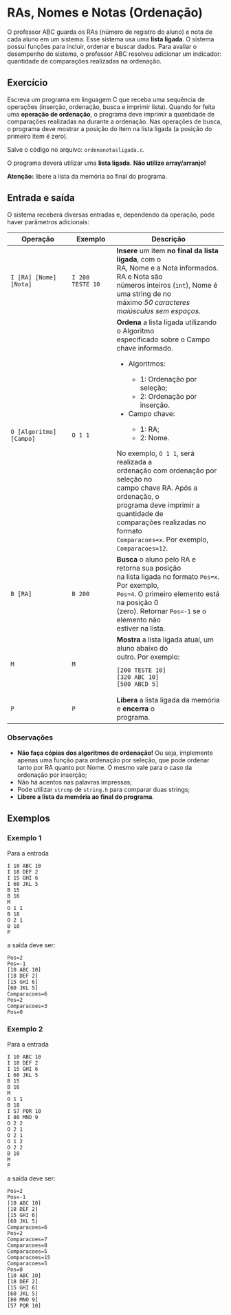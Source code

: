 # RAs, Nomes e Notas (Ordenação)

O professor ABC guarda os RAs (número de registro do aluno) e nota de cada
aluno em um sistema. Esse sistema usa uma **lista ligada**. O sistema possui 
funções para incluir, ordenar e buscar dados. Para avaliar o desempenho do 
sistema, o professor ABC resolveu adicionar um indicador: quantidade de 
comparações realizadas na ordenação.

## Exercício

Escreva um programa em linguagem C que receba uma sequência de operações 
(inserção, ordenação, busca e imprimir lista). Quando for feita uma 
**operação de ordenação**, o programa deve imprimir a quantidade de comparações realizadas na durante a ordenação. Nas operações de busca, o 
programa deve mostrar a posição do item na lista ligada
(a posição do primeiro item é zero).

Salve o código no arquivo: `ordenanotasligada.c`. 

O programa deverá utilizar uma **lista ligada**.
**Não utilize array/arranjo!**

**Atenção:** libere a lista da memória ao final do programa.

## Entrada e saída

O sistema receberá diversas entradas e, dependendo da operação, pode haver
parâmetros adicionais:

<table>
  <thead>
    <th>Operação</th>
    <th>Exemplo</th>
    <th>Descrição</th>
  </thead>
  <tbody>
    <tr>
      <td><code>I [RA] [Nome] [Nota]</code></td>
      <td><code>I 200 TESTE 10</code></td>
      <td>
        <b>Insere</b> um item <b>no final da lista ligada</b>, com o
        <br>
        RA, Nome e a Nota informados. RA e Nota são
        <br>
        números inteiros (<code>int</code>), Nome é uma string de no
        <br>
        máximo <i>50 caracteres maiúsculus sem espaços</i>.
      </td>
    </tr>
    <tr>
      <td><code>O [Algoritmo] [Campo]</code></td>
      <td><code>O 1 1</code></td>
      <td>
        <b>Ordena</b> a lista ligada utilizando o Algoritmo
        <br>
        especificado sobre o Campo chave informado.
        <br>
        <ul>
          <li>Algoritmos:</li>
          <ul>
            <li>1: Ordenação por seleção;</li>
            <li>2: Ordenação por inserção.</li>
          </ul>
          <li>Campo chave:</li>
          <ul>
            <li>1: RA;</li>
            <li>2: Nome.</li>
          </ul>
        </ul>
        No exemplo, <code>O 1 1</code>, será realizada a
        <br>
        ordenação com ordenação por seleção no
        <br>
        campo chave RA. Após a ordenação, o
        <br>
        programa deve imprimir a quantidade de
        <br>
        comparações realizadas no formato
        <br>
        <code>Comparacoes=x</code>. Por exemplo,
        <br>
        <code>Comparacoes=12</code>.
      </td>
    </tr>
    <tr>
      <td><code>B [RA]</code></td>
      <td><code>B 200</code></td>
      <td>
        <b>Busca</b> o aluno pelo RA e retorna sua posição
        <br>
        na lista ligada no formato <code>Pos=x</code>. Por exemplo,
        <br>
        <code>Pos=4</code>. O primeiro elemento está na posição 0
        <br>
        (zero). Retornar <code>Pos=-1</code> se o elemento não
        <br>
        estiver na lista.
      </td>
    </tr>
    <tr>
      <td><code>M</code></td>
      <td><code>M</code></td>
      <td>
        <b>Mostra</b> a lista ligada atual, um aluno abaixo do
        <br>
        outro. Por exemplo:
        <pre><code>[200 TESTE 10]
[320 ABC 10]
[500 ABCD 5]</code></pre>
      </td>
    </tr>
    <tr>
      <td><code>P</code></td>
      <td><code>P</code></td>
      <td>
        <b>Libera</b> a lista ligada da memória e <b>encerra</b> o
        <br>
        programa.
      </td>
    </tr>
  </tbody>
</table>

### Observações

- **Não faça cópias dos algoritmos de ordenação!** Ou seja, implemente
apenas uma função para ordenação por seleção, que pode ordenar tanto
por RA quanto por Nome. O mesmo vale para o caso da ordenação por
inserção;
- Não há acentos nas palavras impressas;
- Pode utilizar `strcmp` de `string.h` para comparar duas strings;
- **Libere a lista da memória ao final do programa**.

## Exemplos

### Exemplo 1

Para a entrada

    I 10 ABC 10
    I 18 DEF 2
    I 15 GHI 6
    I 60 JKL 5
    B 15
    B 16
    M
    O 1 1
    B 18
    O 2 1
    B 10
    P

a saída deve ser:

    Pos=2
    Pos=-1
    [10 ABC 10]
    [18 DEF 2]
    [15 GHI 6]
    [60 JKL 5]
    Comparacoes=6
    Pos=2
    Comparacoes=3
    Pos=0

### Exemplo 2

Para a entrada

    I 10 ABC 10
    I 18 DEF 2
    I 15 GHI 6
    I 60 JKL 5
    B 15
    B 16
    M
    O 1 1
    B 18
    I 57 PQR 10
    I 80 MNO 9
    O 2 2
    O 2 1
    O 2 1
    O 1 2
    O 2 2
    B 10
    M
    P

a saída deve ser:

    Pos=2
    Pos=-1
    [10 ABC 10]
    [18 DEF 2]
    [15 GHI 6]
    [60 JKL 5]
    Comparacoes=6
    Pos=2
    Comparacoes=7
    Comparacoes=8
    Comparacoes=5
    Comparacoes=15
    Comparacoes=5
    Pos=0
    [10 ABC 10]
    [18 DEF 2]
    [15 GHI 6]
    [60 JKL 5]
    [80 MNO 9]
    [57 PQR 10]
